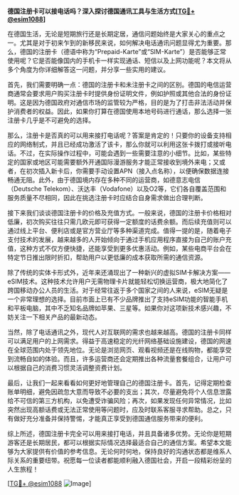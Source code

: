 **德国注册卡可以接电话吗？深入探讨德国通讯工具与生活方式[[TG💪+ @esim1088](https://t.me/s/esim1088)]**

在德国生活，无论是短期旅行还是长期定居，通信问题始终是大家关心的重点之一。尤其是对于初来乍到的新移民来说，如何解决电话通讯问题显得尤为重要。那么，德国的注册卡（德语中称为“Prepaid-Karte”或“SIM-Karte”）是否能够正常使用呢？它是否能像国内的手机卡一样实现通话、短信以及上网功能呢？本文将从多个角度为你详细解答这一问题，并分享一些实用的建议。

首先，我们需要明确一点：德国的注册卡和未注册卡之间的区别。德国的电信运营商通常会要求用户购买注册卡时提供身份证明文件，例如护照或其他合法的身份证明。这是因为德国政府对通信市场的监管较为严格，目的是为了打击非法活动并保护消费者的权益。因此，如果你打算在德国使用本地号码进行通话，那么选择一张注册卡几乎是不可避免的选择。

那么，注册卡是否真的可以用来接打电话呢？答案是肯定的！只要你的设备支持相应的网络制式，并且已经成功激活了该卡，那么你就可以利用这张卡拨打或接听电话。不过，在实际操作过程中，可能会遇到一些需要注意的小细节。比如，某些特定的国家或地区可能需要额外开通国际漫游服务才能正常接收到境外来电；又或者，在初次插入新卡后，你需要手动设置APN（接入点名称），以便确保数据连接畅通无阻。此外，由于德国境内存在多种不同的运营商，如德意志电信（Deutsche Telekom）、沃达丰（Vodafone）以及O2等，它们各自覆盖范围和服务质量不尽相同，因此在挑选注册卡时应结合自身需求做出合理判断。

接下来我们谈谈德国注册卡的价格及充值方式。一般来说，德国的注册卡价格相对低廉，初次购买往往只需几欧元即可获得一定额度的话费余额。而后续充值则可以通过线上平台、便利店或是官方营业厅等多种渠道完成。值得一提的是，随着电子支付技术的发展，越来越多的人开始倾向于通过手机应用程序直接为自己的账户充值，这种方式不仅方便快捷，还能享受到更多优惠活动。例如，某些电商平台会在特定节日推出限时折扣，帮助用户以更低廉的成本获取所需的通信资源。

除了传统的实体卡形式外，近年来还涌现出了一种新兴的虚拟SIM卡解决方案——eSIM技术。这种技术允许用户无需物理卡片就能轻松切换运营商，极大地简化了跨国移动办公人员的生活。对于经常往返于多个国家之间的人来说，eSIM无疑是一个非常理想的选择。目前市面上已有不少品牌推出了支持eSIM功能的智能手机和平板电脑，其中不乏知名品牌如苹果、三星等。如果你对这项新技术感兴趣，不妨关注一下相关产品的最新动态。

当然，除了电话通讯之外，现代人对互联网的需求也越来越高。德国的注册卡同样可以满足用户的上网需求。得益于高速稳定的光纤网络基础设施建设，德国的网速在全球范围内处于领先地位。无论是浏览网页、观看视频还是在线购物，都能享受到流畅自如的体验。而且，许多运营商还会定期推出各种流量套餐组合，让用户可以根据自己的消费习惯灵活调整资费计划。

最后，让我们一起来看看如何更好地管理自己的德国注册卡。首先，记得定期检查账单明细，避免因疏忽大意而导致不必要的支出；其次，尽量避免将个人信息泄露给不可信的第三方机构，以免遭受诈骗风险；再次，如果发现任何异常情况，比如突然出现高额话费或无法正常使用等问题时，应及时联系客服寻求帮助。总之，只有做好充分准备并保持警惕，才能真正享受到德国通信服务带来的便利。

综上所述，德国注册卡完全可以用来接打电话，并且具备诸多优势。无论你是短期游客还是长期居民，都可以根据实际情况选择最适合自己的通信方案。希望本文能够为大家提供有价值的参考信息。无论何时何地，保持良好的沟通状态都是维系人际关系的重要纽带。祝愿每一位读者都能顺利融入德国社会，开启一段精彩纷呈的人生旅程！

[[TG💪+ @esim1088](https://t.me/s/esim1088) ![Image](https://i.postimg.cc/4NQfJmqS/Snipaste-2025-05-13-00-14-12.png)]